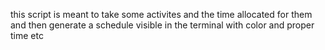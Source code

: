 this script is meant to take some activites and the time allocated for them and then generate a schedule visible in the terminal with color and proper time etc